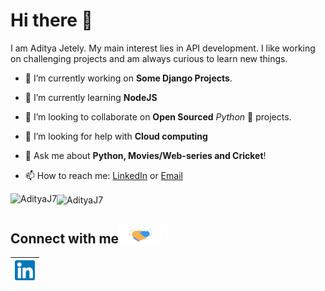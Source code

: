 # Hi there :wave:

I am Aditya Jetely. My main interest lies in API development. I like working on challenging projects and am always curious to learn new things.


- 🔭 I’m currently working on **Some Django Projects**.

- 🌱 I’m currently learning **NodeJS** 

- 👯 I’m looking to collaborate on **Open Sourced**  *Python* 🐍  projects.

- 🤔 I’m looking for help with **Cloud computing**

- 💬 Ask me about **Python, Movies/Web-series and Cricket**!

- 📫 How to reach me: [LinkedIn](https://www.linkedin.com/in/aditya-jetely/) or <a href="mailto:ajetely@gmail.com">Email</a>


<img align="left" src="https://github-readme-stats.vercel.app/api/top-langs/?username=AdityaJ7&layout=compact&hide=html&theme=radical" alt="AdityaJ7" />

<img align="center" src="https://github-readme-stats.vercel.app/api?username=AdityaJ7&show_icons=true&theme=radical" alt="AdityaJ7" />
<br>

<h2>
Connect with me<img src="https://github.com/AdityaJ7/AdityaJ7/blob/master/Assets/Handshake.gif" height="32px">
</h2>

| [<img src="https://github.com/AdityaJ7/AdityaJ7/blob/master/Assets/Linkedin.svg" alt="Linkedin Logo" width="32">](https://in.linkedin.com/in/aditya-jetely/) | 
|:---:|

<br>
